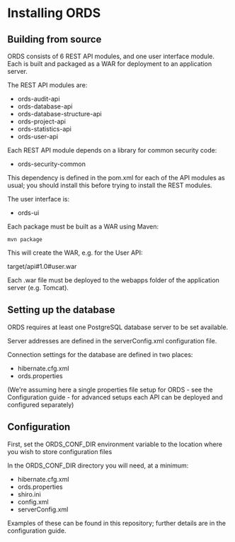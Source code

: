 # Installing ORDS

## Building from source

ORDS consists of 6 REST API modules, and one user interface module. Each is built and packaged as a WAR for deployment to an application server.

The REST API modules are:

* ords-audit-api
* ords-database-api
* ords-database-structure-api
* ords-project-api
* ords-statistics-api
* ords-user-api

Each REST API module depends on a library for common security code:

* ords-security-common

This dependency is defined in the pom.xml for each of the API modules as usual; 
you should install this before trying to install the REST modules.

The user interface is:

* ords-ui

Each package must be built as a WAR using Maven:

    mvn package

This will create the WAR, e.g. for the User API:

   target/api#1.0#user.war

Each .war file must be deployed to the webapps folder of the application server (e.g. Tomcat).

## Setting up the database

ORDS requires at least one PostgreSQL database server to be set available. 

Server addresses are defined in the serverConfig.xml configuration file.

Connection settings for the database are defined in two places:

* hibernate.cfg.xml
* ords.properties

(We're assuming here a single properties file setup for ORDS - see the Configuration guide - for advanced setups each API can be deployed and configured separately)

## Configuration

First, set the ORDS_CONF_DIR environment variable to the location where you wish to store configuration files

In the ORDS_CONF_DIR directory you will need, at a minimum:

* hibernate.cfg.xml
* ords.properties
* shiro.ini
* config.xml
* serverConfig.xml

Examples of these can be found in this repository; further details are in the configuration guide.



